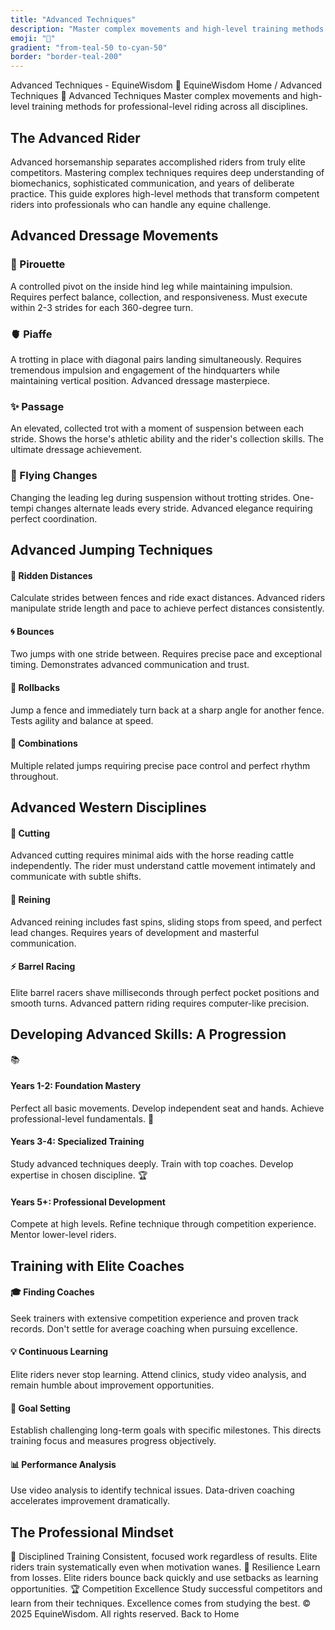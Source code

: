 ```yaml
---
title: "Advanced Techniques"
description: "Master complex movements and high-level training methods for professional-level riding."
emoji: "🌟"
gradient: "from-teal-50 to-cyan-50"
border: "border-teal-200"
---
```




Advanced Techniques - EquineWisdom
🐴
EquineWisdom
Home
/
Advanced Techniques
🌟 Advanced Techniques
Master complex movements and high-level training methods for professional-level riding across all disciplines.
## The Advanced Rider
Advanced horsemanship separates accomplished riders from truly elite competitors. Mastering complex techniques requires deep understanding of biomechanics, sophisticated communication, and years of deliberate practice. This guide explores high-level methods that transform competent riders into professionals who can handle any equine challenge.
## Advanced Dressage Movements
### 🔄 Pirouette
A controlled pivot on the inside hind leg while maintaining impulsion. Requires perfect balance, collection, and responsiveness. Must execute within 2-3 strides for each 360-degree turn.
### 🫀 Piaffe
A trotting in place with diagonal pairs landing simultaneously. Requires tremendous impulsion and engagement of the hindquarters while maintaining vertical position. Advanced dressage masterpiece.
### ✨ Passage
An elevated, collected trot with a moment of suspension between each stride. Shows the horse's athletic ability and the rider's collection skills. The ultimate dressage achievement.
### 🔀 Flying Changes
Changing the leading leg during suspension without trotting strides. One-tempi changes alternate leads every stride. Advanced elegance requiring perfect coordination.
## Advanced Jumping Techniques
#### 📍 Ridden Distances
Calculate strides between fences and ride exact distances. Advanced riders manipulate stride length and pace to achieve perfect distances consistently.
#### 🌀 Bounces
Two jumps with one stride between. Requires precise pace and exceptional timing. Demonstrates advanced communication and trust.
#### 🔀 Rollbacks
Jump a fence and immediately turn back at a sharp angle for another fence. Tests agility and balance at speed.
#### 💨 Combinations
Multiple related jumps requiring precise pace control and perfect rhythm throughout.
## Advanced Western Disciplines
#### 🔫 Cutting
Advanced cutting requires minimal aids with the horse reading cattle independently. The rider must understand cattle movement intimately and communicate with subtle shifts.
#### 🎪 Reining
Advanced reining includes fast spins, sliding stops from speed, and perfect lead changes. Requires years of development and masterful communication.
#### ⚡ Barrel Racing
Elite barrel racers shave milliseconds through perfect pocket positions and smooth turns. Advanced pattern riding requires computer-like precision.
## Developing Advanced Skills: A Progression
📚
#### Years 1-2: Foundation Mastery
Perfect all basic movements. Develop independent seat and hands. Achieve professional-level fundamentals.
🏫
#### Years 3-4: Specialized Training
Study advanced techniques deeply. Train with top coaches. Develop expertise in chosen discipline.
🏆
#### Years 5+: Professional Development
Compete at high levels. Refine technique through competition experience. Mentor lower-level riders.
## Training with Elite Coaches
#### 🎓 Finding Coaches
Seek trainers with extensive competition experience and proven track records. Don't settle for average coaching when pursuing excellence.
#### 💡 Continuous Learning
Elite riders never stop learning. Attend clinics, study video analysis, and remain humble about improvement opportunities.
#### 🎯 Goal Setting
Establish challenging long-term goals with specific milestones. This directs training focus and measures progress objectively.
#### 📊 Performance Analysis
Use video analysis to identify technical issues. Data-driven coaching accelerates improvement dramatically.
## The Professional Mindset
🎯 Disciplined Training
Consistent, focused work regardless of results. Elite riders train systematically even when motivation wanes.
💪 Resilience
Learn from losses. Elite riders bounce back quickly and use setbacks as learning opportunities.
🏆 Competition Excellence
Study successful competitors and learn from their techniques. Excellence comes from studying the best.
&copy; 2025 EquineWisdom. All rights reserved.
Back to Home
